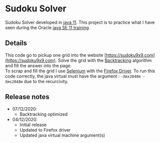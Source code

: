 Sudoku Solver
=================
Sudoku Solver developed in [java 11](https://www.oracle.com/fr/java/technologies/javase-downloads.html#JDK11). 
This project is to practice what I have seen during the Oracle [java SE 11 training](http://learn.oracle.com/ols/learning-path/java-se-11-developer/40805/79141).

Details
-----------------
This code go to pickup one grid into the website  [https://sudoku9x9.com](https://sudoku9x9.com).
Solve the grid with the [Backtracking](https://en.wikipedia.org/wiki/Backtracking) algorithm and fill the answer into the page.<br/>
To scrap and fill the grid I use [Selenium](https://www.selenium.dev/documentation/en/) with the [Firefox Driver](https://github.com/mozilla/geckodriver/releases). 
To run this code correctly, the java virtual must have the argument : `-Xmx2048m -Xms2048m` due to the recurcivity.

Release notes
-----------------
-   07/12/2020:
    -   Backtracking optimized
-   04/12/2020:
    -   Initial release
    -   Updated to Firefox driver
    -   Updated java virtual machine argument(s)